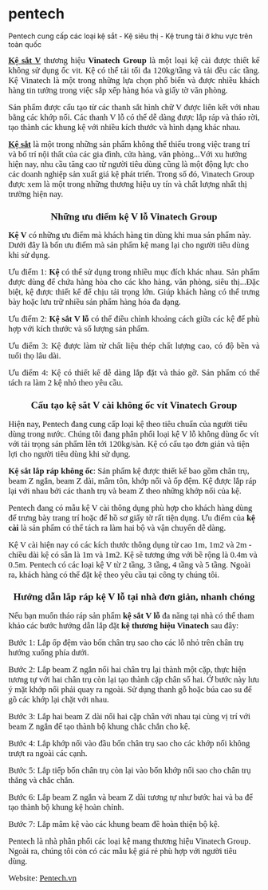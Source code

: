 # pentech
Pentech cung cấp các loại kệ sắt - Kệ siêu thị - Kệ trung tải ở khu vực trên toàn quốc
<p style="text-align: justify;"><span style="font-family: 'times new roman', times, serif; font-size: 120%;"><a href="https://pentech.vn/ke-sat-v-lo/"><strong>Kệ sắt V</strong></a> thương hiệu <strong>Vinatech Group</strong> là một loại kệ cài được thiết kế không sử dụng ốc vit. Kệ có thể tải tối đa 120kg/tầng và tải đều các tầng. Kệ Vinatech là một trong những lựa chọn phổ biến và được nhiều khách hàng tin tưởng trong việc sắp xếp hàng hóa và giấy tờ văn phòng.</span></p>
<p style="text-align: justify;"><span style="font-family: 'times new roman', times, serif; font-size: 120%;">Sản phẩm được cấu tạo từ các thanh sắt hình chữ V được liên kết với nhau bằng các khớp nối. Các thanh V lỗ có thể dễ dàng được lắp ráp và tháo rời, tạo thành các khung kệ với nhiều kích thước và hình dạng khác nhau.</span></p>
<p><span style="font-family: 'times new roman', times, serif; font-size: 120%;"><a href="https://pentech.vn/ke-sat-v-lo/"><strong>Kệ sắt</strong></a> là một trong những sản phẩm không thể thiếu trong việc trang trí và bố trí nội thất của các gia đình, cửa hàng, văn phòng...Với xu hướng hiện nay, nhu cầu tăng cao từ người tiêu dùng cũng là một động lực cho các doanh nghiệp sản xuất giá kệ phát triển. Trong số đó, Vinatech Group được xem là một trong những thương hiệu uy tín và chất lượng nhất thị trường hiện nay. </span></p>
<h3 style="text-align: center;"><span style="font-family: 'times new roman', times, serif; font-size: 120%;"><strong>Những ưu điểm kệ V lỗ Vinatech Group</strong></span></h3>
<p><span style="font-family: 'times new roman', times, serif; font-size: 120%;"><strong>Kệ V</strong> có những ưu điểm mà khách hàng tin dùng khi mua sản phẩm này. Dưới đây là bốn ưu điểm mà sản phẩm kệ mang lại cho người tiêu dùng khi sử dụng.</span></p>
<p style="text-align: justify;"><span style="font-family: 'times new roman', times, serif; font-size: 120%;">Ưu điểm 1: <strong>Kệ </strong>có thể sử dụng trong nhiều mục đích khác nhau. Sản phẩm được dùng để chứa hàng hòa cho các kho hàng, văn phòng, siêu thị...Đặc biệt, kệ được thiết kế để chịu tải trọng lớn. Giúp khách hàng có thể trưng bày hoặc lưu trữ nhiều sản phẩm hàng hóa đa dạng.</span></p>
<p style="text-align: justify;"><span style="font-family: 'times new roman', times, serif; font-size: 120%;">Ưu điểm 2:<strong> Kệ sắt V lỗ</strong> có thể điều chỉnh khoảng cách giữa các kệ để phù hợp với kích thước và số lượng sản phẩm.</span></p>
<p style="text-align: justify;"><span style="font-family: 'times new roman', times, serif; font-size: 120%;">Ưu điểm 3: Kệ được làm từ chất liệu thép chất lượng cao, có độ bền và tuổi thọ lâu dài. </span></p>
<p style="text-align: justify;"><span style="font-family: 'times new roman', times, serif; font-size: 120%;">Ưu điểm 4: Kệ có thiết kế dễ dàng lắp đặt và tháo gỡ. Sản phẩm có thể tách ra làm 2 kệ nhỏ theo yêu cầu.</span></p>
<h3 style="text-align: center;"><span style="font-family: 'times new roman', times, serif; font-size: 120%;"><strong>Cấu tạo kệ sắt V cài không ốc vít Vinatech Group</strong></span></h3>
<p><span style="font-family: 'times new roman', times, serif; font-size: 120%;">Hiện nay, Pentech đang cung cấp loại kệ theo tiêu chuẩn của người tiêu dùng trong nước. Chúng tôi đang phân phối loại kệ V lỗ không dùng ốc vít với tải trọng sản phẩm lên tới 120kg/sàn. Kệ có cấu tạo đơn giản và tiện lợi cho người tiêu dùng khi sử dụng.</span></p>
<p><span style="font-family: 'times new roman', times, serif; font-size: 120%;"><strong>Kệ sắt lắp ráp không ốc</strong>: Sản phẩm kệ được thiết kế bao gồm chân trụ, beam Z ngắn, beam Z dài, mâm tôn, khớp nối và ốp đệm. Kệ được lắp ráp lại với nhau bởi các thanh trụ và beam Z theo những khớp nối của kệ.</span></p>
<p><span style="font-family: 'times new roman', times, serif; font-size: 120%;">Pentech đang có mẫu kệ V cài thông dụng phù hợp cho khách hàng dùng để trưng bày trang trí hoặc để hồ sơ giấy tờ rất tiện dụng. Ưu điểm của <strong>kệ cài</strong> là sản phẩm có thể tách ra làm hai bộ và vận chuyển dễ dàng.</span></p>
<p><span style="font-family: 'times new roman', times, serif; font-size: 120%;">Kệ V cài hiện nay có các kích thước thông dụng từ cao 1m, 1m2 và 2m - chiều dài kệ có sẵn là 1m và 1m2. Kệ sẽ tương ứng với bề rộng là 0.4m và 0.5m. Pentech có các loại kệ V từ 2 tầng, 3 tầng, 4 tầng và 5 tầng. Ngoài ra, khách hàng có thể đặt kệ theo yêu cầu tại công ty chúng tôi.</span></p>
<h3 style="text-align: center;"><span style="font-family: 'times new roman', times, serif; font-size: 120%;"><strong>Hướng dẫn lắp ráp kệ V lỗ tại nhà đơn giản, nhanh chóng</strong></span></h3>
<p><span style="font-family: 'times new roman', times, serif; font-size: 120%;">Nếu bạn muốn tháo ráp sản phẩm <strong>kệ sắt V lỗ</strong> đa năng tại nhà có thể tham khảo các bước hướng dẫn lắp đặt <strong>kệ thương hiệu Vinatech</strong> sau đây:</span></p>
<p><span style="font-family: 'times new roman', times, serif; font-size: 120%;">Bước 1: Lắp ốp đệm vào bốn chân trụ sao cho các lỗ nhỏ trên chân trụ hướng xuống phía dưới.</span></p>
<p><span style="font-family: 'times new roman', times, serif; font-size: 120%;">Bước 2: Lắp beam Z ngắn nối hai chân trụ lại thành một cặp, thực hiện tương tự với hai chân trụ còn lại tạo thành cặp chân số hai. Ở bước này lưu ý mặt khớp nối phải quay ra ngoài. Sử dụng thanh gỗ hoặc búa cao su để gõ các khớp lại chặt với nhau.</span></p>
<p><span style="font-family: 'times new roman', times, serif; font-size: 120%;">Bước 3: Lắp hai beam Z dài nối hai cặp chân với nhau tại cùng vị trí với beam Z ngắn để tạo thành bộ khung chắc chắn cho kệ.</span></p>
<p><span style="font-family: 'times new roman', times, serif; font-size: 120%;">Bước 4: Lắp khớp nối vào đầu bốn chân trụ sao cho các khớp nối không trượt ra ngoài các cạnh.</span></p>
<p><span style="font-family: 'times new roman', times, serif; font-size: 120%;">Bước 5: Lắp tiếp bốn chân trụ còn lại vào bốn khớp nối sao cho chân trụ thẳng và chắc chắn.</span></p>
<p><span style="font-family: 'times new roman', times, serif; font-size: 120%;">Bước 6: Lắp beam Z ngắn và beam Z dài tương tự như bước hai và ba để tạo thành bộ khung kệ hoàn chỉnh.</span></p>
<p><span style="font-family: 'times new roman', times, serif; font-size: 120%;">Bước 7: Lắp mâm kệ vào các khung beam đề hoàn thiện bộ kệ.</span></p>
<p><span style="font-family: 'times new roman', times, serif; font-size: 120%;">Pentech là nhà phân phối các loại kệ mang thương hiệu Vinatech Group. Ngoài ra, chúng tôi còn có các mẫu kệ giá rẻ phù hợp với người tiêu dùng. </span></p>
<p><span style="font-family: 'times new roman', times, serif; font-size: 120%;">Website: <a href="pentech.vn" target="_blank" rel="noopener">Pentech.vn</a> </span></p>
